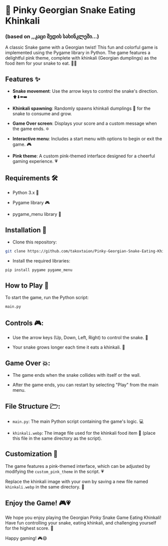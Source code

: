 # 🐍 Pinky Georgian Snake Eating Khinkali 

### (based on ,,კაცი შედის სახინკლეში...)

A classic Snake game with a Georgian twist! This fun and colorful game is implemented using the Pygame library in Python. The game features a delightful pink theme, complete with khinkali (Georgian dumplings) as the food item for your snake to eat. 🍔✨

## Features ✨

- **Snake movement**: Use the arrow keys to control the snake's direction. ⬆️⬇️⬅️➡️

- **Khinkali spawning**: Randomly spawns khinkali dumplings 🍔 for the snake to consume and grow.

- **Game Over screen**: Displays your score and a custom message when the game ends. 🔯

- **Interactive menu**: Includes a start menu with options to begin or exit the game. 🎮

- **Pink theme**: A custom pink-themed interface designed for a cheerful gaming experience. 💗

## Requirements 🛠️

- Python 3.x 🐍

- Pygame library 🎮

- pygame_menu library 📝

## Installation 🔧

- Clone this repository:
```bash
git clone https://github.com/takoxtaion/Pinky-Georgian-Snake-Eating-Khinkali---Game.git
```

- Install the required libraries:
```bash
pip install pygame pygame_menu
```

## How to Play 🚀

To start the game, run the Python script:
```bash
main.py
```

## Controls 🎮:

- Use the arrow keys (Up, Down, Left, Right) to control the snake. 🐍

- Your snake grows longer each time it eats a khinkali. 🍔

## Game Over 💥:

- The game ends when the snake collides with itself or the wall. 

- After the game ends, you can restart by selecting "Play" from the main menu.

## File Structure 🗁:

- `main.py`: The main Python script containing the game's logic. 💻

- `khinkali.webp`: The image file used for the khinkali food item 🍔 (place this file in the same directory as the script).

## Customization 🎨

The game features a pink-themed interface, which can be adjusted by modifying the `custom_pink_theme` in the script. 💗

Replace the khinkali image with your own by saving a new file named `khinkali.webp` in the same directory. 🍔

## Enjoy the Game! 🎮💗

We hope you enjoy playing the Georgian Pinky Snake Game Eating Khinkali! Have fun controlling your snake, eating khinkali, and challenging yourself for the highest score. 🎉

Happy gaming! 🎮😄




